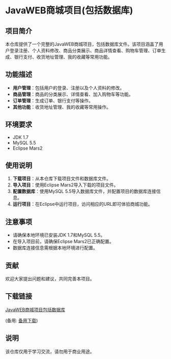# JavaWEB商城项目(包括数据库)

## 项目简介

本仓库提供了一个完整的JavaWEB商城项目，包括数据库文件。该项目涵盖了用户登录注册、个人资料修改、商品分类展示、商品详情查看、购物车管理、订单生成、银行支付、收货地址管理、我的收藏等常用功能。

## 功能描述

- **用户管理**：包括用户的登录、注册以及个人资料的修改。
- **商品管理**：商品的分类展示、详情查看、加入购物车等功能。
- **订单管理**：生成订单、银行支付等操作。
- **其他功能**：收货地址管理、我的收藏等常用操作。

## 环境要求

- JDK 1.7
- MySQL 5.5
- Eclipse Mars2

## 使用说明

1. **下载项目**：从本仓库下载项目文件和数据库文件。
2. **导入项目**：使用Eclipse Mars2导入下载的项目文件。
3. **配置数据库**：使用MySQL 5.5导入数据库文件，并配置项目的数据库连接信息。
4. **运行项目**：在Eclipse中运行项目，访问相应的URL即可体验商城功能。

## 注意事项

- 请确保本地环境已安装JDK 1.7和MySQL 5.5。
- 在导入项目前，请确保Eclipse Mars2已正确配置。
- 数据库连接信息需根据本地环境进行配置。

## 贡献

欢迎大家提出问题和建议，共同完善本项目。

## 下载链接
[JavaWEB商城项目包括数据库](https://pan.quark.cn/s/33cd98572b57) 

(备用: [备用下载](https://pan.baidu.com/s/182MFdrO8jF05zDzHmx8Dmw?pwd=1234))

## 说明

该仓库仅用于学习交流，请勿用于商业用途。
